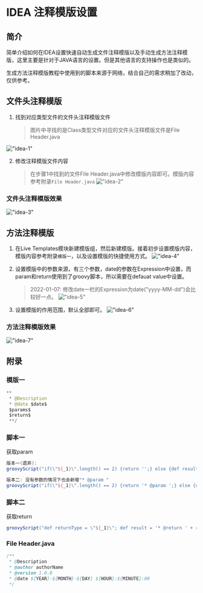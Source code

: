 # IDEA 注释模版设置

## 简介

简单介绍如何在IDEA设置快速自动生成文件注释模版以及手动生成方法注释模版，这里主要是针对于JAVA语言的设置。但是其他语言的支持操作也是类似的。

生成方法注释模版教程中使用到的脚本来源于网络，结合自己的需求稍加了改动，仅供参考。

## 文件头注释模版

1. 找到对应类型文件的文件头注释模版文件
   > 图片中寻找的是Class类型文件对应的文件头注释模版文件是File Header.java

!["idea-1"](/img/docs/idea/idea-1.image "idea-1")

2. 修改注释模版文件内容
   > 在步骤1中找到的文件File Header.java中修改模版内容即可。模版内容参考附录`File Header.java`
   > !["idea-2"](/img/docs/idea/idea-2.image "idea-2")

### 文件头注释模版效果

!["idea-3"](/img/docs/idea/idea-3.image "idea-3")

## 方法注释模版

1. 在Live Templates模块新建模版组，然后新建模版。接着初步设置模版内容，模版内容参考附录`模版一`，以及设置模版的快捷使用方式。
   !["idea-4"](/img/docs/idea/idea-4.image "idea-4")

2. 设置模版中的参数来源，有三个参数，date的参数在Expression中设置，而param和return使用到了groovy脚本，所以需要在defauat value中设置。

   > 2022-01-07: 修改date一栏的Expression为date("yyyy-MM-dd")会比较好一点。
   > !["idea-5"](/img/docs/idea/idea-5.image "idea-5")

3. 设置模版的作用范围，默认全部即可。
   !["idea-6"](/img/docs/idea/idea-6.image "idea-6")

### 方法注释模版效果

!["idea-7"](/img/docs/idea/idea-7.image "idea-7")

## 附录

### 模版一

```java
**
 * @Description
 * @date $date$
 $params$
 $return$
 **/
```

### 脚本一

获取param

```groovy
版本一(遗弃):
groovyScript("if(\"${_1}\".length() == 2) {return '';} else {def result=''; def params=\"${_1}\".replaceAll('[\\\\[|\\\\]|\\\\s]', '').split(',').toList();for(i = 0; i < params.size(); i++) {if(i==0){result+='* @param ' + params[i]}else{result+='\\n' + ' * @param ' + params[i]}}; return result;}", methodParameters());

版本二: 没有参数的情况下也会新增"* @param "
groovyScript("if(\"${_1}\".length() == 2) {return '* @param ';} else {def result=''; def params=\"${_1}\".replaceAll('[\\\\[|\\\\]|\\\\s]', '').split(',').toList();for(i = 0; i < params.size(); i++) {if(i==0){result+='* @param ' + params[i]}else{result+='\\n' + ' * @param ' + params[i]}}; return result;}", methodParameters());
```

### 脚本二

获取return

```groovy
groovyScript("def returnType = \"${_1}\"; def result = '* @return ' + returnType; return result;", methodReturnType());
```

### File Header.java

```java
/**
 * @Description
 * @author authorName
 * @version 1.0.0
 * @date ${YEAR}-${MONTH}-${DAY} ${HOUR}:${MINUTE}:00
 */
```
